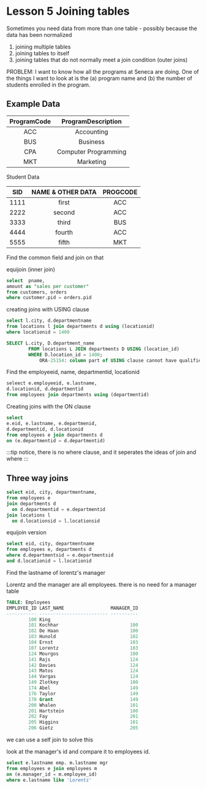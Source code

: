 # Lesson 5 Joining tables

Sometimes you need data from more than one table - possibly because the data has been normalized

1. joining multiple tables
2. joining tables to itself
3. joining tables that do not normally meet a join condition (outer joins)

PROBLEM: I want to know how all the programs at Seneca are doing. One of the things I want to look at is the
(a) program name and
(b) the number of students enrolled in the program.

## Example Data

| ProgramCode |  ProgramDescription  |
| :---------: | :------------------: |
|     ACC     |      Accounting      |
|     BUS     |       Business       |
|     CPA     | Computer Programming |
|     MKT     |      Marketing       |

Student Data

| SID  | NAME & OTHER DATA | PROGCODE |
| :--: | :---------------: | :------: |
| 1111 |       first       |   ACC    |
| 2222 |      second       |   ACC    |
| 3333 |       third       |   BUS    |
| 4444 |      fourth       |   ACC    |
| 5555 |       fifth       |   MKT    |

Find the common field and join on that

equijoin (inner join)

```sql
select  pname,
amount as "sales per customer"
from customers, orders
where customer.pid = orders.pid
```

creating joins with USING clause

```sql
select l.city, d.departmentname
from locations l join departments d using (locationid)
where locationid = 1400

SELECT L.city, D.department_name
		FROM locations L JOIN departments D USING (location_id)
		WHERE D.location_id = 1400;
			ORA-25154: column part of USING clause cannot have qualifier
```

Find the employeeid, name, departmentid, locationid

```sql
seleect e.employeeid, e.lastname,
d.locationid, d.departmentid
from employees join departments using (departmentid)
```

Creating joins with the ON clause

```sql
select
e.eid, e.lastname, e.departmenid,
d.departmentid, d.locationid
from employees e join departments d
on (e.departmentid = d.departmentid)
```

:::tip
notice, there is no where clause, and it seperates the ideas of join and where
:::

## Three way joins

```sql
select eid, city, departmentname,
from employees e
join departments d
  on d.departmentid = e.departmentid
join locations l
  on d.locationsid = l.locationsid
```

equijoin version

```sql
select eid, city, departmentname
from employees e, departments d
where d.departmentsid = e.departmentsid
and d.locationid = l.locationid
```

Find the lastname of lorentz's manager

Lorentz and the manager are all employees. there is no need for a manager table

```sql
TABLE: Employees
EMPLOYEE_ID LAST_NAME                 MANAGER_ID
----------- ------------------------- ----------
        100 King
        101 Kochhar                          100
        102 De Haan                          100
        103 Hunold                           102
        104 Ernst                            103
        107 Lorentz                          103
        124 Mourgos                          100
        141 Rajs                             124
        142 Davies                           124
        143 Matos                            124
        144 Vargas                           124
        149 Zlotkey                          100
        174 Abel                             149
        176 Taylor                           149
        178 Grant                            149
        200 Whalen                           101
        201 Hartstein                        100
        202 Fay                              201
        205 Higgins                          101
        206 Gietz                            205
```

we can use a self join to solve this

look at the manager's id and compare it to employees id.

```sql
select e.lastname emp. m.lastname mgr
from employees e join employees m
on (e.manager_id = m.employee_id)
where e.lastname like 'Lorentz'
```
